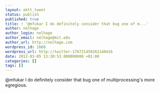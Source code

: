 ```yaml
---
layout: aktt_tweet
status: publish
published: true
title: ! '@mfukar I do definitely consider that bug one of m...'
author: nelhage
author_login: nelhage
author_email: nelhage@mit.edu
author_url: http://nelhage.com
wordpress_id: 1660
wordpress_url: http://twitter-176721459262140416
date: 2012-03-05 13:30:53.000000000 +01:00
categories: []
tags: []
---
```

@mfukar I do definitely consider that bug one of multiprocessing's more egregious.
